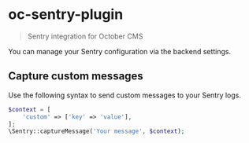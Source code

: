 # oc-sentry-plugin

> Sentry integration for October CMS

You can manage your Sentry configuration via the backend settings.

## Capture custom messages

Use the following syntax to send custom messages to your Sentry logs.

```php
$context = [
    'custom' => ['key' => 'value'],
];
\Sentry::captureMessage('Your message', $context);
```